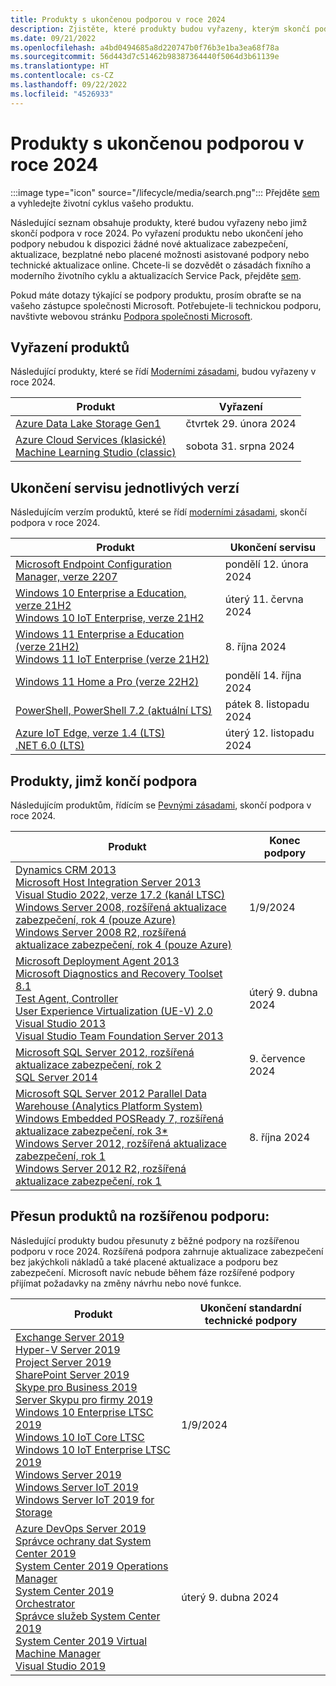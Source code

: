 ```yaml
---
title: Produkty s ukončenou podporou v roce 2024
description: Zjistěte, které produkty budou vyřazeny, kterým skončí podpora nebo přejdou z běžné na rozšířenou podporu v roce 2024.
ms.date: 09/21/2022
ms.openlocfilehash: a4bd0494685a8d220747b0f76b3e1ba3ea68f78a
ms.sourcegitcommit: 56d443d7c51462b98387364440f5064d3b61139e
ms.translationtype: HT
ms.contentlocale: cs-CZ
ms.lasthandoff: 09/22/2022
ms.locfileid: "4526933"
---
```

# <a name="products-ending-support-in-2024"></a>Produkty s ukončenou podporou v roce 2024

:::image type="icon" source="/lifecycle/media/search.png":::
Přejděte [sem](/lifecycle/products/) a vyhledejte životní cyklus vašeho produktu.

Následující seznam obsahuje produkty, které budou vyřazeny nebo jimž skončí podpora v roce 2024. Po vyřazení produktu nebo ukončení jeho podpory nebudou k dispozici žádné nové aktualizace zabezpečení, aktualizace, bezplatné nebo placené možnosti asistované podpory nebo technické aktualizace online. Chcete-li se dozvědět o zásadách fixního a moderního životního cyklu a aktualizacích Service Pack, přejděte [sem](/lifecycle/overview/product-end-of-support-overview).

Pokud máte dotazy týkající se podpory produktu, prosím obraťte se na vašeho zástupce společnosti Microsoft. Potřebujete-li technickou podporu, navštivte webovou stránku [Podpora společnosti Microsoft](https://support.microsoft.com/contactus/?ws=support).

## <a name="product-retirements"></a>Vyřazení produktů

Následující produkty, které se řídí [Moderními zásadami](/lifecycle/policies/modern), budou vyřazeny v roce 2024.

| Produkt | Vyřazení |
| --- | --- |
| [Azure Data Lake Storage Gen1](/lifecycle/products/azure-data-lake-storage-gen1?branch=live)<br> | čtvrtek 29. února 2024 |
| [Azure Cloud Services (klasické)](/lifecycle/products/azure-cloud-services-classic?branch=live)<br>[Machine Learning Studio (classic)](/lifecycle/products/machine-learning-studio-classic?branch=live)<br> | sobota 31. srpna 2024 |


## <a name="release-end-of-servicing"></a>Ukončení servisu jednotlivých verzí

Následujícím verzím produktů, které se řídí [moderními zásadami](/lifecycle/policies/modern), skončí podpora v roce 2024.

| Produkt | Ukončení servisu |
| --- | --- |
| [Microsoft Endpoint Configuration Manager, verze 2207](/lifecycle/products/microsoft-endpoint-configuration-manager?branch=live)<br> | pondělí 12. února 2024 |
| [Windows 10 Enterprise a Education, verze 21H2](/lifecycle/products/windows-10-enterprise-and-education?branch=live)<br>[Windows 10 IoT Enterprise, verze 21H2](/lifecycle/products/windows-10-iot-enterprise?branch=live)<br> | úterý 11. června 2024 |
| [Windows 11 Enterprise a Education (verze 21H2)](/lifecycle/products/windows-11-enterprise-and-education?branch=live)<br>[Windows 11 IoT Enterprise (verze 21H2)](/lifecycle/products/windows-11-iot-enterprise?branch=live)<br> | 8. října 2024 |
| [Windows 11 Home a Pro (verze 22H2)](/lifecycle/products/windows-11-home-and-pro?branch=live)<br> | pondělí 14. října 2024 |
| [PowerShell, PowerShell 7.2 (aktuální LTS)](/lifecycle/products/powershell?branch=live)<br> | pátek 8. listopadu 2024 |
| [Azure IoT Edge, verze 1.4 (LTS)](/lifecycle/products/azure-iot-edge?branch=live)<br>[.NET 6.0 (LTS)](/lifecycle/products/microsoft-net-and-net-core?branch=live)<br> | úterý 12. listopadu 2024 |


## <a name="products-reaching-end-of-support"></a>Produkty, jimž končí podpora

Následujícím produktům, řídícím se [Pevnými zásadami](/lifecycle/policies/fixed), skončí podpora v roce 2024.

| Produkt | Konec podpory |
| --- | --- |
| [Dynamics CRM 2013](/lifecycle/products/dynamics-crm-2013?branch=live)<br>[Microsoft Host Integration Server 2013](/lifecycle/products/microsoft-host-integration-server-2013?branch=live)<br>[Visual Studio 2022, verze 17.2 (kanál LTSC)](/lifecycle/products/visual-studio-2022?branch=live)<br>[Windows Server 2008, rozšířená aktualizace zabezpečení, rok 4 (pouze Azure)](/lifecycle/products/windows-server-2008?branch=live)<br>[Windows Server 2008 R2, rozšířená aktualizace zabezpečení, rok 4 (pouze Azure)](/lifecycle/products/windows-server-2008-r2?branch=live)<br> | 1/9/2024 |
| [Microsoft Deployment Agent 2013](/lifecycle/products/microsoft-deployment-agent-2013?branch=live)<br>[Microsoft Diagnostics and Recovery Toolset 8.1](/lifecycle/products/microsoft-diagnostics-and-recovery-toolset-81?branch=live)<br>[Test Agent, Controller](/lifecycle/products/test-agent-controller?branch=live)<br>[User Experience Virtualization (UE-V) 2.0](/lifecycle/products/user-experience-virtualization-uev-20?branch=live)<br>[Visual Studio 2013](/lifecycle/products/visual-studio-2013?branch=live)<br>[Visual Studio Team Foundation Server 2013](/lifecycle/products/visual-studio-team-foundation-server-2013?branch=live)<br> | úterý 9. dubna 2024 |
| [Microsoft SQL Server 2012, rozšířená aktualizace zabezpečení, rok 2](/lifecycle/products/microsoft-sql-server-2012?branch=live)<br>[SQL Server 2014](/lifecycle/products/sql-server-2014?branch=live)<br> | 9. července 2024 |
| [Microsoft SQL Server 2012 Parallel Data Warehouse (Analytics Platform System)](/lifecycle/products/microsoft-sql-server-2012-parallel-data-warehouse-analytics-platform-system?branch=live)<br>[Windows Embedded POSReady 7, rozšířená aktualizace zabezpečení, rok 3*](/lifecycle/products/windows-embedded-posready-7?branch=live)<br>[Windows Server 2012, rozšířená aktualizace zabezpečení, rok 1](/lifecycle/products/windows-server-2012?branch=live)<br>[Windows Server 2012 R2, rozšířená aktualizace zabezpečení, rok 1](/lifecycle/products/windows-server-2012-r2?branch=live)<br> | 8. října 2024 |


## <a name="products-moving-to-extended-support"></a>Přesun produktů na rozšířenou podporu:

Následující produkty budou přesunuty z běžné podpory na rozšířenou podporu v roce 2024. Rozšířená podpora zahrnuje aktualizace zabezpečení bez jakýchkoli nákladů a také placené aktualizace a podporu bez zabezpečení. Microsoft navíc nebude během fáze rozšířené podpory přijímat požadavky na změny návrhu nebo nové funkce.

| Produkt | Ukončení standardní technické podpory |
| --- | --- |
| [Exchange Server 2019](/lifecycle/products/exchange-server-2019?branch=live)<br>[Hyper-V Server 2019](/lifecycle/products/hyperv-server-2019?branch=live)<br>[Project Server 2019](/lifecycle/products/project-server-2019?branch=live)<br>[SharePoint Server 2019](/lifecycle/products/sharepoint-server-2019?branch=live)<br>[Skype pro Business 2019](/lifecycle/products/skype-for-business-2019?branch=live)<br>[Server Skypu pro firmy 2019](/lifecycle/products/skype-for-business-server-2019?branch=live)<br>[Windows 10 Enterprise LTSC 2019](/lifecycle/products/windows-10-enterprise-ltsc-2019?branch=live)<br>[Windows 10 IoT Core LTSC](/lifecycle/products/windows-10-iot-core-ltsc?branch=live)<br>[Windows 10 IoT Enterprise LTSC 2019](/lifecycle/products/windows-10-iot-enterprise-ltsc-2019?branch=live)<br>[Windows Server 2019](/lifecycle/products/windows-server-2019?branch=live)<br>[Windows Server IoT 2019](/lifecycle/products/windows-server-iot-2019?branch=live)<br>[Windows Server IoT 2019 for Storage](/lifecycle/products/windows-server-iot-2019-for-storage?branch=live)<br> | 1/9/2024 |
| [Azure DevOps Server 2019](/lifecycle/products/azure-devops-server-2019?branch=live)<br>[Správce ochrany dat System Center 2019](/lifecycle/products/system-center-2019-data-protection-manager?branch=live)<br>[System Center 2019 Operations Manager](/lifecycle/products/system-center-2019-operations-manager?branch=live)<br>[System Center 2019 Orchestrator](/lifecycle/products/system-center-2019-orchestrator?branch=live)<br>[Správce služeb System Center 2019](/lifecycle/products/system-center-2019-service-manager?branch=live)<br>[System Center 2019 Virtual Machine Manager](/lifecycle/products/system-center-2019-virtual-machine-manager?branch=live)<br>[Visual Studio 2019](/lifecycle/products/visual-studio-2019?branch=live)<br> | úterý 9. dubna 2024 |
